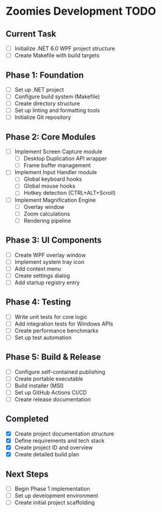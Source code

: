 # Zoomies Development TODO

## Current Task
- [ ] Initialize .NET 6.0 WPF project structure
- [ ] Create Makefile with build targets

## Phase 1: Foundation
- [ ] Set up .NET project
- [ ] Configure build system (Makefile)
- [ ] Create directory structure
- [ ] Set up linting and formatting tools
- [ ] Initialize Git repository

## Phase 2: Core Modules
- [ ] Implement Screen Capture module
  - [ ] Desktop Duplication API wrapper
  - [ ] Frame buffer management
- [ ] Implement Input Handler module  
  - [ ] Global keyboard hooks
  - [ ] Global mouse hooks
  - [ ] Hotkey detection (CTRL+ALT+Scroll)
- [ ] Implement Magnification Engine
  - [ ] Overlay window
  - [ ] Zoom calculations
  - [ ] Rendering pipeline

## Phase 3: UI Components
- [ ] Create WPF overlay window
- [ ] Implement system tray icon
- [ ] Add context menu
- [ ] Create settings dialog
- [ ] Add startup registry entry

## Phase 4: Testing
- [ ] Write unit tests for core logic
- [ ] Add integration tests for Windows APIs
- [ ] Create performance benchmarks
- [ ] Set up test automation

## Phase 5: Build & Release
- [ ] Configure self-contained publishing
- [ ] Create portable executable
- [ ] Build installer (MSI)
- [ ] Set up GitHub Actions CI/CD
- [ ] Create release documentation

## Completed
- [x] Create project documentation structure
- [x] Define requirements and tech stack
- [x] Create project ID and overview
- [x] Create detailed build plan

## Next Steps
- [ ] Begin Phase 1 implementation
- [ ] Set up development environment
- [ ] Create initial project scaffolding